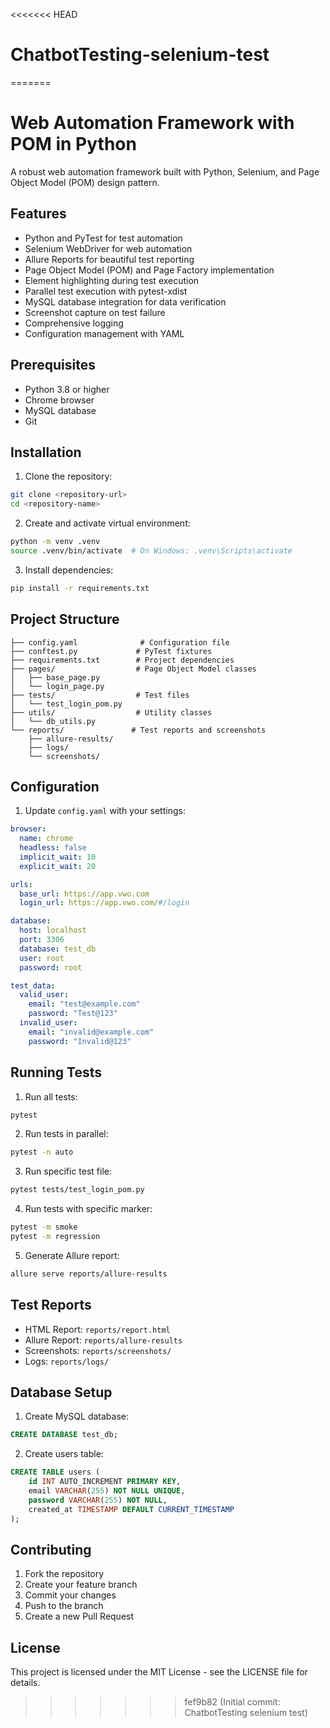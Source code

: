 <<<<<<< HEAD
# ChatbotTesting-selenium-test
=======
# Web Automation Framework with POM in Python

A robust web automation framework built with Python, Selenium, and Page Object Model (POM) design pattern.

## Features

- Python and PyTest for test automation
- Selenium WebDriver for web automation
- Allure Reports for beautiful test reporting
- Page Object Model (POM) and Page Factory implementation
- Element highlighting during test execution
- Parallel test execution with pytest-xdist
- MySQL database integration for data verification
- Screenshot capture on test failure
- Comprehensive logging
- Configuration management with YAML

## Prerequisites

- Python 3.8 or higher
- Chrome browser
- MySQL database
- Git

## Installation

1. Clone the repository:
```bash
git clone <repository-url>
cd <repository-name>
```

2. Create and activate virtual environment:
```bash
python -m venv .venv
source .venv/bin/activate  # On Windows: .venv\Scripts\activate
```

3. Install dependencies:
```bash
pip install -r requirements.txt
```

## Project Structure

```
├── config.yaml              # Configuration file
├── conftest.py             # PyTest fixtures
├── requirements.txt        # Project dependencies
├── pages/                  # Page Object Model classes
│   ├── base_page.py
│   └── login_page.py
├── tests/                  # Test files
│   └── test_login_pom.py
├── utils/                  # Utility classes
│   └── db_utils.py
└── reports/               # Test reports and screenshots
    ├── allure-results/
    ├── logs/
    └── screenshots/
```

## Configuration

1. Update `config.yaml` with your settings:
```yaml
browser:
  name: chrome
  headless: false
  implicit_wait: 10
  explicit_wait: 20

urls:
  base_url: https://app.vwo.com
  login_url: https://app.vwo.com/#/login

database:
  host: localhost
  port: 3306
  database: test_db
  user: root
  password: root

test_data:
  valid_user:
    email: "test@example.com"
    password: "Test@123"
  invalid_user:
    email: "invalid@example.com"
    password: "Invalid@123"
```

## Running Tests

1. Run all tests:
```bash
pytest
```

2. Run tests in parallel:
```bash
pytest -n auto
```

3. Run specific test file:
```bash
pytest tests/test_login_pom.py
```

4. Run tests with specific marker:
```bash
pytest -m smoke
pytest -m regression
```

5. Generate Allure report:
```bash
allure serve reports/allure-results
```

## Test Reports

- HTML Report: `reports/report.html`
- Allure Report: `reports/allure-results`
- Screenshots: `reports/screenshots/`
- Logs: `reports/logs/`

## Database Setup

1. Create MySQL database:
```sql
CREATE DATABASE test_db;
```

2. Create users table:
```sql
CREATE TABLE users (
    id INT AUTO_INCREMENT PRIMARY KEY,
    email VARCHAR(255) NOT NULL UNIQUE,
    password VARCHAR(255) NOT NULL,
    created_at TIMESTAMP DEFAULT CURRENT_TIMESTAMP
);
```

## Contributing

1. Fork the repository
2. Create your feature branch
3. Commit your changes
4. Push to the branch
5. Create a new Pull Request

## License

This project is licensed under the MIT License - see the LICENSE file for details. 
>>>>>>> fef9b82 (Initial commit: ChatbotTesting selenium test)
